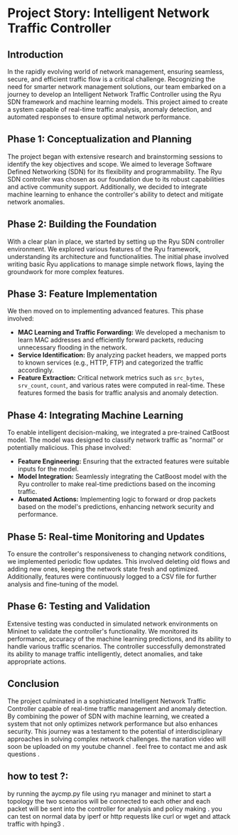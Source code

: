 # Project Story: Intelligent Network Traffic Controller

## Introduction

In the rapidly evolving world of network management, ensuring seamless, secure, and efficient traffic flow is a critical challenge. Recognizing the need for smarter network management solutions, our team embarked on a journey to develop an Intelligent Network Traffic Controller using the Ryu SDN framework and machine learning models. This project aimed to create a system capable of real-time traffic analysis, anomaly detection, and automated responses to ensure optimal network performance.

## Phase 1: Conceptualization and Planning

The project began with extensive research and brainstorming sessions to identify the key objectives and scope. We aimed to leverage Software Defined Networking (SDN) for its flexibility and programmability. The Ryu SDN controller was chosen as our foundation due to its robust capabilities and active community support. Additionally, we decided to integrate machine learning to enhance the controller's ability to detect and mitigate network anomalies.

## Phase 2: Building the Foundation

With a clear plan in place, we started by setting up the Ryu SDN controller environment. We explored various features of the Ryu framework, understanding its architecture and functionalities. The initial phase involved writing basic Ryu applications to manage simple network flows, laying the groundwork for more complex features.

## Phase 3: Feature Implementation

We then moved on to implementing advanced features. This phase involved:

- **MAC Learning and Traffic Forwarding:** We developed a mechanism to learn MAC addresses and efficiently forward packets, reducing unnecessary flooding in the network.
- **Service Identification:** By analyzing packet headers, we mapped ports to known services (e.g., HTTP, FTP) and categorized the traffic accordingly.
- **Feature Extraction:** Critical network metrics such as `src_bytes`, `srv_count`, `count`, and various rates were computed in real-time. These features formed the basis for traffic analysis and anomaly detection.

## Phase 4: Integrating Machine Learning

To enable intelligent decision-making, we integrated a pre-trained CatBoost model. The model was designed to classify network traffic as "normal" or potentially malicious. This phase involved:

- **Feature Engineering:** Ensuring that the extracted features were suitable inputs for the model.
- **Model Integration:** Seamlessly integrating the CatBoost model with the Ryu controller to make real-time predictions based on the incoming traffic.
- **Automated Actions:** Implementing logic to forward or drop packets based on the model's predictions, enhancing network security and performance.

## Phase 5: Real-time Monitoring and Updates

To ensure the controller's responsiveness to changing network conditions, we implemented periodic flow updates. This involved deleting old flows and adding new ones, keeping the network state fresh and optimized. Additionally, features were continuously logged to a CSV file for further analysis and fine-tuning of the model.

## Phase 6: Testing and Validation

Extensive testing was conducted in simulated network environments on Mininet to validate the controller's functionality. We monitored its performance, accuracy of the machine learning predictions, and its ability to handle various traffic scenarios. The controller successfully demonstrated its ability to manage traffic intelligently, detect anomalies, and take appropriate actions.

## Conclusion

The project culminated in a sophisticated Intelligent Network Traffic Controller capable of real-time traffic management and anomaly detection. By combining the power of SDN with machine learning, we created a system that not only optimizes network performance but also enhances security. This journey was a testament to the potential of interdisciplinary approaches in solving complex network challenges. the naration video will soon be uploaded on my youtube channel . feel free to contact me and ask questions . 


## how to test ?:

by running the aycmp.py file using ryu manager and mininet to start a topology the two scenarios will be connected to each other and each packet will be sent into the controller for analysis and policy making . you can test on normal data by iperf or http requests like curl or wget and attack traffic with hping3 . 
